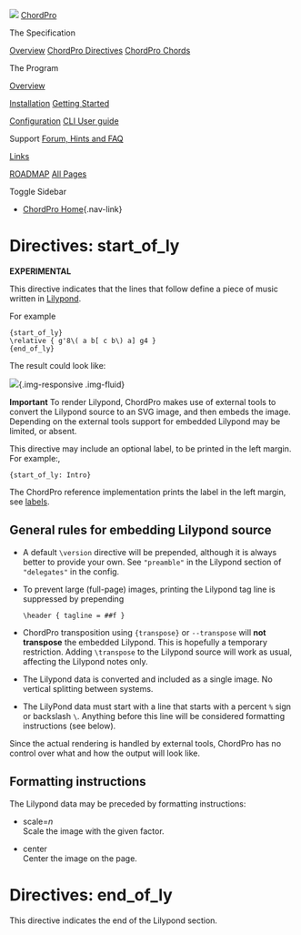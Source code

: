 ![](../images/chordpro-icon.png)
[ChordPro](https://www.chordpro.org/chordpro/home/)

The Specification

[Overview](https://www.chordpro.org/chordpro/chordpro-introduction/)
[ChordPro Directives](./chordpro-directives.md)
[ChordPro Chords](./chordpro-chords.md)


The Program

[Overview](https://www.chordpro.org/chordpro/chordpro-reference-implementation/)

[Installation](https://www.chordpro.org/chordpro/chordpro-installation/)
[Getting Started](https://www.chordpro.org/chordpro/chordpro-getting-started/)

[Configuration](https://www.chordpro.org/chordpro/chordpro-configuration/)
[CLI User guide](https://www.chordpro.org/chordpro/using-chordpro/)


Support
[Forum, Hints and FAQ](https://www.chordpro.org/chordpro/support/)

[Links](https://www.chordpro.org/chordpro/links/)

[ROADMAP](https://www.chordpro.org/chordpro/roadmap/)
[All Pages](https://www.chordpro.org/chordpro/allpages/)


Toggle Sidebar

-   [ChordPro Home](https://www.chordpro.org/chordpro/){.nav-link}

Directives: start\_of\_ly
=========================

**EXPERIMENTAL**

This directive indicates that the lines that follow define a piece of
music written in [Lilypond](https://lilypond.org).

For example

    {start_of_ly}
    \relative { g'8\( a b[ c b\) a] g4 }
    {end_of_ly}

The result could look like:

![](../images/ex_ly1.png){.img-responsive .img-fluid}

**Important** To render Lilypond, ChordPro makes use of external tools
to convert the Lilypond source to an SVG image, and then embeds the
image. Depending on the external tools support for embedded Lilypond may
be limited, or absent.

This directive may include an optional label, to be printed in the left
margin. For example:,

    {start_of_ly: Intro}

The ChordPro reference implementation prints the label in the left
margin, see
[labels](https://www.chordpro.org/chordpro/chordpro-configuration-pdf/#labels).

General rules for embedding Lilypond source
-------------------------------------------

-   A default `\version` directive will be prepended, although it is
    always better to provide your own. See `"preamble"` in the Lilypond
    section of `"delegates"` in the config.

-   To prevent large (full-page) images, printing the Lilypond tag line
    is suppressed by prepending

        \header { tagline = ##f }

-   ChordPro transposition using `{transpose}` or `--transpose` will
    **not transpose** the embedded Lilypond. This is hopefully a
    temporary restriction. Adding `\transpose` to the Lilypond source
    will work as usual, affecting the Lilypond notes only.

-   The Lilypond data is converted and included as a single image. No
    vertical splitting between systems.

-   The LilyPond data must start with a line that starts with a percent
    `%` sign or backslash `\`. Anything before this line will be
    considered formatting instructions (see below).

Since the actual rendering is handled by external tools, ChordPro has no
control over what and how the output will look like.

Formatting instructions
-----------------------

The Lilypond data may be preceded by formatting instructions:

-   scale=*n*\
    Scale the image with the given factor.

-   center\
    Center the image on the page.

Directives: end\_of\_ly
=======================

This directive indicates the end of the Lilypond section.
